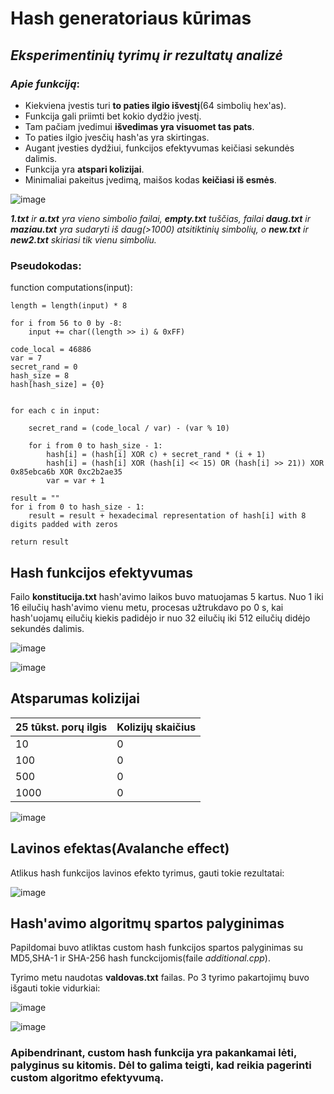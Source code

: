 # Hash generatoriaus kūrimas 

## _Eksperimentinių tyrimų ir rezultatų analizė_

### _Apie funkciją_:

- Kiekviena įvestis turi **to paties ilgio išvestį**(64 simbolių hex'as).
- Funkcija gali priimti bet kokio dydžio įvestį.
- Tam pačiam įvedimui **išvedimas yra visuomet tas pats**. 
- To paties ilgio įvesčių hash'as yra skirtingas.
- Augant įvesties dydžiui, funkcijos efektyvumas keičiasi sekundės dalimis.
- Funkcija yra **atspari kolizijai**.
- Minimaliai pakeitus įvedimą, maišos kodas **keičiasi iš esmės**. 


![image](https://github.com/LauritaR/Blockchain2023/assets/116920291/a25cf74e-e7a2-4cf4-be16-536706428e2c)


_**1.txt** ir **a.txt** yra vieno simbolio failai, 
**empty.txt** tuščias, 
failai **daug.txt** ir **maziau.txt** yra sudaryti iš daug(>1000) atsitiktinių simbolių, 
o **new.txt** ir **new2.txt** skiriasi tik vienu simboliu._

### Pseudokodas: 


function computations(input):

    length = length(input) * 8
    
    for i from 56 to 0 by -8:
        input += char((length >> i) & 0xFF)
    
    code_local = 46886
    var = 7
    secret_rand = 0
    hash_size = 8
    hash[hash_size] = {0}
    

    for each c in input:
   
        secret_rand = (code_local / var) - (var % 10)
        
        for i from 0 to hash_size - 1:
            hash[i] = (hash[i] XOR c) + secret_rand * (i + 1)
            hash[i] = (hash[i] XOR (hash[i] << 15) OR (hash[i] >> 21)) XOR 0x85ebca6b XOR 0xc2b2ae35
            var = var + 1
    
    result = ""
    for i from 0 to hash_size - 1:
        result = result + hexadecimal representation of hash[i] with 8 digits padded with zeros
    
    return result


## Hash funkcijos efektyvumas 

Failo **konstitucija.txt** hash'avimo laikos buvo matuojamas 5 kartus. Nuo 1 iki 16 eilučių hash'avimo vienu metu, procesas užtrukdavo po 0 s, kai hash'uojamų eilučių kiekis padidėjo ir nuo 32 eilučių iki 512 eilučių didėjo sekundės dalimis.

![image](https://github.com/LauritaR/Blockchain2023/assets/116920291/70ba1a1a-78a9-4f48-be1b-a543709406c9)


![image](https://github.com/LauritaR/Blockchain2023/assets/116920291/6a7bde9b-6645-499c-a979-b155b3de4e5b)


## Atsparumas kolizijai

| 25 tūkst. porų ilgis|Kolizijų skaičius|
|---------------------|-----------------|
|10                   |0                |
|100                  |0                |
|500                  |0                |
|1000                 |0                |

![image](https://github.com/LauritaR/Blockchain2023/assets/116920291/e30fabc6-8908-4727-a8a0-4d3aa6058c9f)


## Lavinos efektas(Avalanche effect)

Atlikus hash funkcijos lavinos efekto tyrimus, gauti tokie rezultatai:
 
![image](https://github.com/LauritaR/Blockchain2023/assets/116920291/5d86367a-9ca8-41dd-9c0b-e0a091773f3d)



## Hash'avimo algoritmų spartos palyginimas

Papildomai buvo atliktas custom hash funkcijos spartos palyginimas su MD5,SHA-1 ir SHA-256 hash funckcijomis(faile _additional.cpp_).

Tyrimo metu naudotas **valdovas.txt** failas. Po 3 tyrimo pakartojimų buvo išgauti tokie vidurkiai:

![image](https://github.com/LauritaR/Blockchain2023/assets/116920291/5621f4b9-a9ef-432a-8713-16f3d86c44f7)

![image](https://github.com/LauritaR/Blockchain2023/assets/116920291/3f49eb1d-b36c-48a5-99bb-a9028d4317fd)


### Apibendrinant, custom hash funkcija yra pakankamai lėti, palyginus su kitomis. Dėl to galima teigti, kad  reikia pagerinti custom algoritmo efektyvumą.




